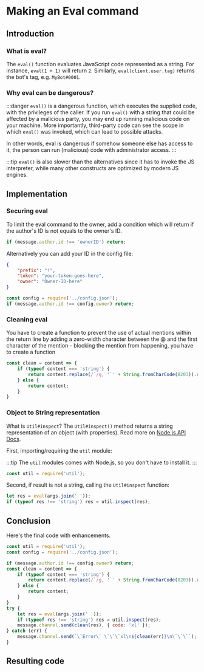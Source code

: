 # Making an Eval command

## Introduction

### What is eval?

The `eval()` function evaluates JavaScript code represented as a string.
For instance, `eval(1 + 1)` will return `2`. Similarly, `eval(client.user.tag)` returns the bot's tag, e.g. `MyBot#0001`.

### Why eval can be dangerous?

:::danger
`eval()` is a dangerous function, which executes the supplied code, with the privileges of the caller. If you run `eval()` with a string that could be affected by a malicious party, you may end up running malicious code on your machine. More importantly, third-party code can see the scope in which `eval()` was invoked, which can lead to possible attacks.

In other words, eval is dangerous if somehow someone else has access to it, the person can run (malicious) code with administrator access.
:::

:::tip
`eval()` is also slower than the alternatives since it has to invoke the JS interpreter, while many other constructs are optimized by modern JS engines.

## Implementation

### Securing eval

To limit the eval command to the owner, add a condition which will return if the author's ID is not equals to the owner's ID.

<!-- eslint-skip -->

```js
if (message.author.id !== 'ownerID') return;
```

Alternatively you can add your ID in the config file:

```json
{
    "prefix": "!",
    "token": "your-token-goes-here",
    "owner": "Owner-ID-here"
}
```

<!-- eslint-skip -->

```js
const config = require('../config.json');
if (message.author.id !== config.owner) return;
```

### Cleaning eval

You have to create a function to prevent the use of actual mentions within the return line by adding a zero-width character between the @ and the first character of the mention - blocking the mention from happening, you have to create a function

<!-- eslint-skip -->

```js
const clean = content => {
    if (typeof content === 'string') {
        return content.replace(/`/g, '`' + String.fromCharCode(8203)).replace(/@/g, '@' + String.fromCharCode(8203));
    } else {
        return content;
    }
}
```

### Object to String representation

What is `Util#inspect`? The `Util#inspect()` method returns a string representation of an object (with properties).
Read more on [Node.js API Docs](https://nodejs.org/api/util.html#util_util_inspect_object_options).

First, importing/requiring the `util` module:

:::tip
The `util` modules comes with Node.js, so you don't have to install it.
:::

```js
const util = require('util');
```

Second, if result is not a string, calling the `Util#inspect` function:

<!-- eslint-skip -->

```js
let res = eval(args.join(' '));
if (typeof res !== 'string') res = util.inspect(res);
```

## Conclusion

Here's the final code with enhancements.

<!-- eslint-skip -->

```js
const util = require('util');
const config = require('../config.json');

if (message.author.id !== config.owner) return;
const clean = content => {
    if (typeof content === 'string') {
        return content.replace(/`/g, '`' + String.fromCharCode(8203)).replace(/@/g, '@' + String.fromCharCode(8203));
    } else {
        return content;
    }
}
try {
    let res = eval(args.join(' '));
    if (typeof res !== 'string') res = util.inspect(res);
    message.channel.send(clean(res), { code: 'xl' });
} catch (err) {
    message.channel.send(`\`Error\` \`\`\`xl\n${clean(err)}\n\`\`\``);
}
```

## Resulting code

<resulting-code />
